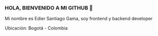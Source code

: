 ### HOLA, BIENVENIDO A MI GITHUB 👋

Mi nombre es Edier Santiago Gama, soy frontend y backend developer

Ubicación: Bogotá - Colombia


